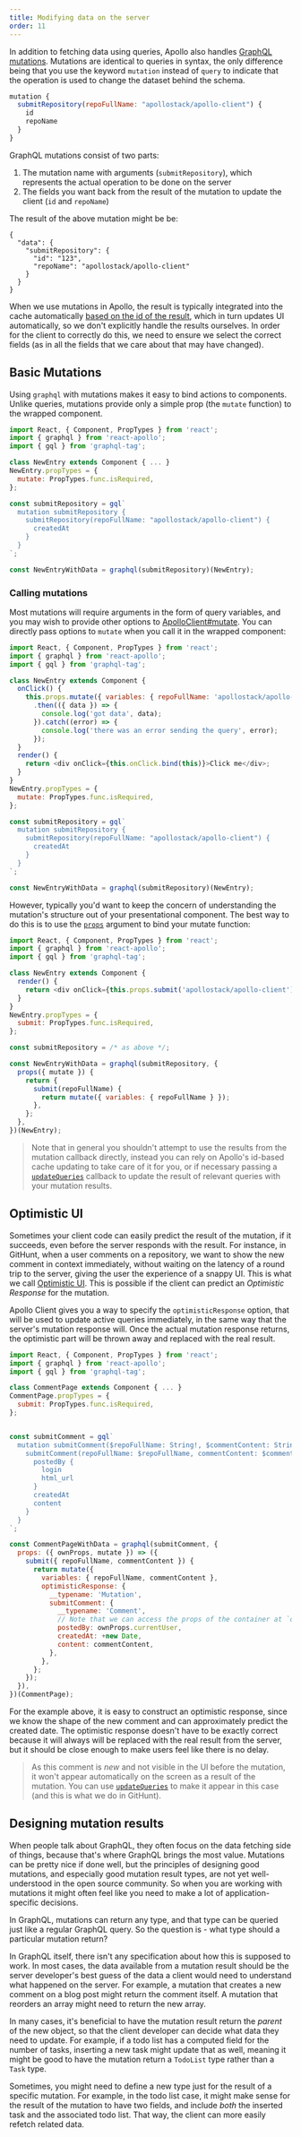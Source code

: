 ```yaml
---
title: Modifying data on the server
order: 11
---
```


In addition to fetching data using queries, Apollo also handles [GraphQL mutations](link-to-guide). Mutations are identical to queries in syntax, the only difference being that you use the keyword `mutation` instead of `query` to indicate that the operation is used to change the dataset behind the schema.

```js
mutation {
  submitRepository(repoFullName: "apollostack/apollo-client") {
    id
    repoName
  }
}
```

GraphQL mutations consist of two parts:

1. The mutation name with arguments (`submitRepository`), which represents the actual operation to be done on the server
2. The fields you want back from the result of the mutation to update the client (`id` and `repoName`)

The result of the above mutation might be be:

```
{
  "data": {
    "submitRepository": {
      "id": "123",
      "repoName": "apollostack/apollo-client"
    }
  }
}
```

When we use mutations in Apollo, the result is typically integrated into the cache automatically [based on the id of the result](link-to-cache-section), which in turn updates UI automatically, so we don't explicitly handle the results ourselves. In order for the client to correctly do this, we need to ensure we select the correct fields (as in all the fields that we care about that may have changed).

<h2 id="basics">Basic Mutations</h2>


Using `graphql` with mutations makes it easy to bind actions to components. Unlike queries, mutations provide only a simple prop (the `mutate` function) to the wrapped component.

```js
import React, { Component, PropTypes } from 'react';
import { graphql } from 'react-apollo';
import { gql } from 'graphql-tag';

class NewEntry extends Component { ... }
NewEntry.propTypes = {
  mutate: PropTypes.func.isRequired,
};

const submitRepository = gql`
  mutation submitRepository {
    submitRepository(repoFullName: "apollostack/apollo-client") {
      createdAt
    }
  }
`;

const NewEntryWithData = graphql(submitRepository)(NewEntry);
```

<h3 id="calling-mutations">Calling mutations</h3>

Most mutations will require arguments in the form of query variables, and you may wish to provide other options to [ApolloClient#mutate](apollo-client-api.html#mutate). You can directly pass options to `mutate` when you call it in the wrapped component:

```js
import React, { Component, PropTypes } from 'react';
import { graphql } from 'react-apollo';
import { gql } from 'graphql-tag';

class NewEntry extends Component {
  onClick() {
    this.props.mutate({ variables: { repoFullName: 'apollostack/apollo-client' } })
      .then(({ data }) => {
        console.log('got data', data);
      }).catch((error) => {
        console.log('there was an error sending the query', error);
      });      
  }
  render() {
    return <div onClick={this.onClick.bind(this)}>Click me</div>;
  }
}
NewEntry.propTypes = {
  mutate: PropTypes.func.isRequired,
};

const submitRepository = gql`
  mutation submitRepository {
    submitRepository(repoFullName: "apollostack/apollo-client") {
      createdAt
    }
  }
`;

const NewEntryWithData = graphql(submitRepository)(NewEntry);
```

However, typically you'd want to keep the concern of understanding the mutation's structure out of your presentational component. The best way to do this is to use the [`props`](queries.html#graphql-props) argument to bind your mutate function:

```js
import React, { Component, PropTypes } from 'react';
import { graphql } from 'react-apollo';
import { gql } from 'graphql-tag';

class NewEntry extends Component {
  render() {
    return <div onClick={this.props.submit('apollostack/apollo-client')}>Click me</div>;
  }
}
NewEntry.propTypes = {
  submit: PropTypes.func.isRequired,
};

const submitRepository = /* as above */;

const NewEntryWithData = graphql(submitRepository, {
  props({ mutate }) {
    return {
      submit(repoFullName) {
        return mutate({ variables: { repoFullName } });
      },
    };
  },
})(NewEntry);
```

> Note that in general you shouldn't attempt to use the results from the mutation callback directly, instead you can rely on Apollo's id-based cache updating to take care of it for you, or if necessary passing a [`updateQueries`](cache-updates.html#updateQueries) callback to update the result of relevant queries with your mutation results.

<h2 id="optimistic-ui">Optimistic UI</h2>

Sometimes your client code can easily predict the result of the mutation, if it succeeds, even before the server responds with the result. For instance, in GitHunt, when a user comments on a repository, we want to show the new comment in context immediately, without waiting on the latency of a round trip to the server, giving the user the experience of a snappy UI. This is what we call [Optimistic UI](http://info.meteor.com/blog/optimistic-ui-with-meteor-latency-compensation). This is possible if the client can predict an *Optimistic Response* for the mutation.

Apollo Client gives you a way to specify the `optimisticResponse` option, that will be used to update active queries immediately, in the same way that the server's mutation response will. Once the actual mutation response returns, the optimistic part will be thrown away and replaced with the real result.

```js
import React, { Component, PropTypes } from 'react';
import { graphql } from 'react-apollo';
import { gql } from 'graphql-tag';

class CommentPage extends Component { ... }
CommentPage.propTypes = {
  submit: PropTypes.func.isRequired,
};


const submitComment = gql`
  mutation submitComment($repoFullName: String!, $commentContent: String!) {
    submitComment(repoFullName: $repoFullName, commentContent: $commentContent) {
      postedBy {
        login
        html_url
      }
      createdAt
      content
    }
  }
`;

const CommentPageWithData = graphql(submitComment, {
  props: ({ ownProps, mutate }) => ({
    submit({ repoFullName, commentContent }) {
      return mutate({
        variables: { repoFullName, commentContent },
        optimisticResponse: {
          __typename: 'Mutation',
          submitComment: {
            __typename: 'Comment',
            // Note that we can access the props of the container at `ownProps`
            postedBy: ownProps.currentUser,
            createdAt: +new Date,
            content: commentContent,
          },
        },
      };
    });
  }),
})(CommentPage);
```

For the example above, it is easy to construct an optimistic response, since we know the shape of the new comment and can approximately predict the created date. The optimistic response doesn't have to be exactly correct because it will always will be replaced with the real result from the server, but it should be close enough to make users feel like there is no delay.

> As this comment is *new* and not visible in the UI before the mutation, it won't appear automatically on the screen as a result of the mutation. You can use [`updateQueries`](cache-updates.html#updateQueries) to make it appear in this case (and this is what we do in GitHunt).

<h2 id="mutation-results">Designing mutation results</h2>

When people talk about GraphQL, they often focus on the data fetching side of things, because that's where GraphQL brings the most value. Mutations can be pretty nice if done well, but the principles of designing good mutations, and especially good mutation result types, are not yet well-understood in the open source community. So when you are working with mutations it might often feel like you need to make a lot of application-specific decisions.

In GraphQL, mutations can return any type, and that type can be queried just like a regular GraphQL query. So the question is - what type should a particular mutation return?

In GraphQL itself, there isn't any specification about how this is supposed to work. In most cases, the data available from a mutation result should be the server developer's best guess of the data a client would need to understand what happened on the server. For example, a mutation that creates a new comment on a blog post might return the comment itself. A mutation that reorders an array might need to return the new array.

In many cases, it's beneficial to have the mutation result return the _parent_ of the new object, so that the client developer can decide what data they need to update. For example, if a todo list has a computed field for the number of tasks, inserting a new task might update that as well, meaning it might be good to have the mutation return a `TodoList` type rather than a `Task` type.

Sometimes, you might need to define a new type just for the result of a specific mutation. For example, in the todo list case, it might make sense for the result of the mutation to have two fields, and include _both_ the inserted task and the associated todo list. That way, the client can more easily refetch related data.
